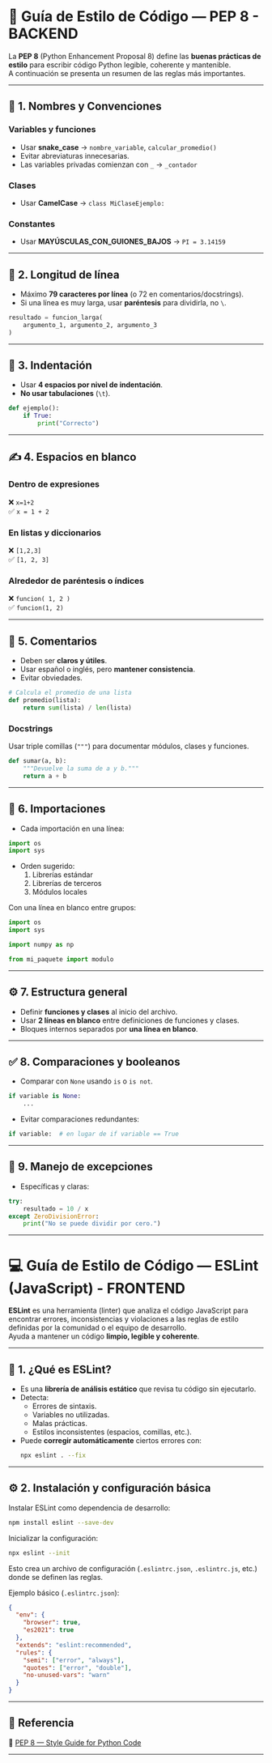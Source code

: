 # 🐍 Guía de Estilo de Código — PEP 8 - BACKEND

La **PEP 8** (Python Enhancement Proposal 8) define las **buenas prácticas de estilo** para escribir código Python legible, coherente y mantenible.  
A continuación se presenta un resumen de las reglas más importantes.

---

## 🧩 1. Nombres y Convenciones

### Variables y funciones
- Usar **snake_case** → `nombre_variable`, `calcular_promedio()`
- Evitar abreviaturas innecesarias.
- Las variables privadas comienzan con `_` → `_contador`

### Clases
- Usar **CamelCase** → `class MiClaseEjemplo:`

### Constantes
- Usar **MAYÚSCULAS_CON_GUIONES_BAJOS** → `PI = 3.14159`

---

## 📏 2. Longitud de línea
- Máximo **79 caracteres por línea** (o 72 en comentarios/docstrings).
- Si una línea es muy larga, usar **paréntesis** para dividirla, no `\`.

```python
resultado = funcion_larga(
    argumento_1, argumento_2, argumento_3
)
```

---

## 🧠 3. Indentación
- Usar **4 espacios por nivel de indentación**.
- **No usar tabulaciones** (`\t`).

```python
def ejemplo():
    if True:
        print("Correcto")
```

---

## ✍️ 4. Espacios en blanco

### Dentro de expresiones  
❌ `x=1+2`  
✅ `x = 1 + 2`

### En listas y diccionarios  
❌ `[1,2,3]`  
✅ `[1, 2, 3]`

### Alrededor de paréntesis o índices  
❌ `funcion( 1, 2 )`  
✅ `funcion(1, 2)`

---

## 💬 5. Comentarios

- Deben ser **claros y útiles**.  
- Usar español o inglés, pero **mantener consistencia**.  
- Evitar obviedades.

```python
# Calcula el promedio de una lista
def promedio(lista):
    return sum(lista) / len(lista)
```

### Docstrings
Usar triple comillas (`"""`) para documentar módulos, clases y funciones.

```python
def sumar(a, b):
    """Devuelve la suma de a y b."""
    return a + b
```

---

## 🧱 6. Importaciones

- Cada importación en una línea:

```python
import os
import sys
```

- Orden sugerido:
  1. Librerías estándar  
  2. Librerías de terceros  
  3. Módulos locales  

Con una línea en blanco entre grupos:

```python
import os
import sys

import numpy as np

from mi_paquete import modulo
```

---

## ⚙️ 7. Estructura general

- Definir **funciones y clases** al inicio del archivo.  
- Usar **2 líneas en blanco** entre definiciones de funciones y clases.  
- Bloques internos separados por **una línea en blanco**.

---

## ✅ 8. Comparaciones y booleanos

- Comparar con `None` usando `is` o `is not`.

```python
if variable is None:
    ...
```

- Evitar comparaciones redundantes:

```python
if variable:  # en lugar de if variable == True
```

---

## 🧩 9. Manejo de excepciones

- Específicas y claras:

```python
try:
    resultado = 10 / x
except ZeroDivisionError:
    print("No se puede dividir por cero.")
```

---
# 💻 Guía de Estilo de Código — ESLint (JavaScript) - FRONTEND

**ESLint** es una herramienta (linter) que analiza el código JavaScript para encontrar errores, inconsistencias y violaciones a las reglas de estilo definidas por la comunidad o el equipo de desarrollo.  
Ayuda a mantener un código **limpio, legible y coherente**.

---

## 🧩 1. ¿Qué es ESLint?

- Es una **librería de análisis estático** que revisa tu código sin ejecutarlo.
- Detecta:
  - Errores de sintaxis.
  - Variables no utilizadas.
  - Malas prácticas.
  - Estilos inconsistentes (espacios, comillas, etc.).
- Puede **corregir automáticamente** ciertos errores con:
  ```bash
  npx eslint . --fix
  ```

---

## ⚙️ 2. Instalación y configuración básica

Instalar ESLint como dependencia de desarrollo:
```bash
npm install eslint --save-dev
```

Inicializar la configuración:
```bash
npx eslint --init
```

Esto crea un archivo de configuración (`.eslintrc.json`, `.eslintrc.js`, etc.) donde se definen las reglas.

Ejemplo básico (`.eslintrc.json`):
```json
{
  "env": {
    "browser": true,
    "es2021": true
  },
  "extends": "eslint:recommended",
  "rules": {
    "semi": ["error", "always"],
    "quotes": ["error", "double"],
    "no-unused-vars": "warn"
  }
}
```

---

## 📘 Referencia 
📄 [PEP 8 — Style Guide for Python Code](doc\estilo-de-codigo\estilo-python-pep-8.pdf)

---



